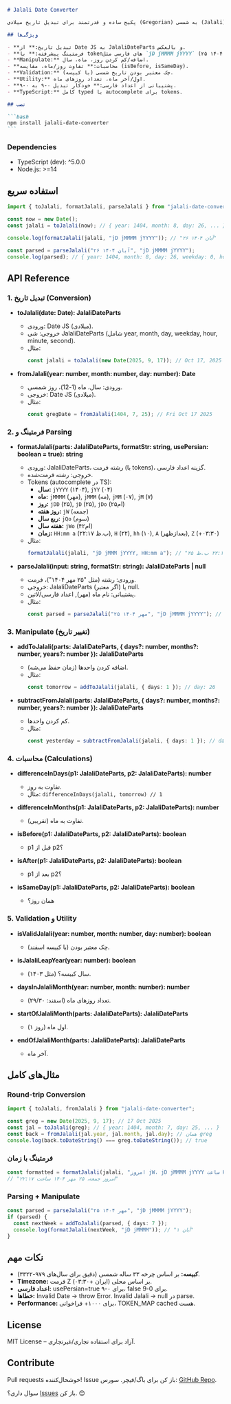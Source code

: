 ````markdown
# Jalali Date Converter

پکیج ساده و قدرتمند برای تبدیل تاریخ میلادی (Gregorian) به شمسی (Jalali) و بالعکس، با قابلیت‌های فرمتینگ فارسی، محاسبات، و validation. این پکیج بر اساس الگوریتم استاندارد Jalali نوشته شده و کاملاً bidirectional (round-trip) کار می‌کنه. مناسب برای اپ‌های وب، موبایل، و سرور که با کاربران فارسی‌زبان کار می‌کنن.

## ویژگی‌ها

- **تبدیل تاریخ:** از Date JS به JalaliDateParts و بالعکس.
- **فرمتینگ پیشرفته:** با token‌های فارسی مثل `jD jMMMM jYYYY` (۲۵ مهر ۱۴۰۴).
- **Manipulate:** اضافه/کم کردن روز، ماه، سال.
- **محاسبات:** تفاوت روز/ماه، مقایسه (isBefore, isSameDay).
- **Validation:** چک معتبر بودن تاریخ شمسی (با کبیسه).
- **Utility:** اول/آخر ماه، تعداد روزهای ماه.
- **پشتیبانی از اعداد فارسی:** خودکار تبدیل ۰-۹ به ۰-۹.
- **TypeScript:** کامل typed با autocomplete برای tokens.

## نصب

```bash
npm install jalali-date-converter
```
````

### Dependencies

- TypeScript (dev): ^5.0.0
- Node.js: >=14

## استفاده سریع

```typescript
import { toJalali, formatJalali, parseJalali } from "jalali-date-converter";

const now = new Date();
const jalali = toJalali(now); // { year: 1404, month: 8, day: 26, ... }

console.log(formatJalali(jalali, "jD jMMMM jYYYY")); // "۲۶ آبان ۱۴۰۴"

const parsed = parseJalali("۲۶ آبان ۱۴۰۴", "jD jMMMM jYYYY");
console.log(parsed); // { year: 1404, month: 8, day: 26, weekday: 0, hour: 0, ... }
```

## API Reference

### 1. تبدیل تاریخ (Conversion)

- **toJalali(date: Date): JalaliDateParts**

  - ورودی: Date JS (میلادی).
  - خروجی: شی JalaliDateParts (شامل year, month, day, weekday, hour, minute, second).
  - مثال:
    ```typescript
    const jalali = toJalali(new Date(2025, 9, 17)); // Oct 17, 2025 → { year: 1404, month: 7, day: 25, ... }
    ```

- **fromJalali(year: number, month: number, day: number): Date**
  - ورودی: سال، ماه (1-12)، روز شمسی.
  - خروجی: Date JS (میلادی).
  - مثال:
    ```typescript
    const gregDate = fromJalali(1404, 7, 25); // Fri Oct 17 2025
    ```

### 2. فرمتینگ و Parsing

- **formatJalali(parts: JalaliDateParts, formatStr: string, usePersian: boolean = true): string**

  - ورودی: JalaliDateParts، رشته فرمت (با tokens)، گزینه اعداد فارسی.
  - خروجی: رشته فرمت‌شده.
  - Tokens (autocomplete در TS):
    - **سال:** `jYYYY` (۱۴۰۴), `jYY` (۰۴)
    - **ماه:** `jMMMM` (مهر), `jMMM` (مه), `jMM` (۰۷), `jM` (۷)
    - **روز:** `jDD` (۲۵), `jD` (۲۵), `jDo` (۲۵ام)
    - **روز هفته:** `jW` (جمعه)
    - **ربع سال:** `jQo` (سوم)
    - **هفته سال:** `jWo` (۴۲ام)
    - **زمان:** `HH:mm a` (۲۲:۱۷ ب.ظ), `H` (۲۲), `hh` (۱۰), `A` (بعدازظهر), `Z` (+۰۳:۳۰)
  - مثال:
    ```typescript
    formatJalali(jalali, "jD jMMM jYYYY, HH:mm a"); // "۲۵ مه ۱۴۰۴, ۲۲:۱۷ ب.ظ"
    ```

- **parseJalali(input: string, formatStr: string): JalaliDateParts | null**
  - ورودی: رشته (مثل "۲۵ مهر ۱۴۰۴")، فرمت.
  - خروجی: JalaliDateParts (اگر معتبر) یا null.
  - پشتیبانی: نام ماه (مهر), اعداد فارسی/لاتین.
  - مثال:
    ```typescript
    const parsed = parseJalali("۲۵ مهر ۱۴۰۴", "jD jMMMM jYYYY"); // { year: 1404, month: 7, day: 25, ... }
    ```

### 3. Manipulate (تغییر تاریخ)

- **addToJalali(parts: JalaliDateParts, { days?: number, months?: number, years?: number }): JalaliDateParts**

  - اضافه کردن واحدها (زمان حفظ می‌شه).
  - مثال:
    ```typescript
    const tomorrow = addToJalali(jalali, { days: 1 }); // day: 26
    ```

- **subtractFromJalali(parts: JalaliDateParts, { days?: number, months?: number, years?: number }): JalaliDateParts**
  - کم کردن واحدها.
  - مثال:
    ```typescript
    const yesterday = subtractFromJalali(jalali, { days: 1 }); // day: 24
    ```

### 4. محاسبات (Calculations)

- **differenceInDays(p1: JalaliDateParts, p2: JalaliDateParts): number**

  - تفاوت به روز.
  - مثال: `differenceInDays(jalali, tomorrow) // 1`

- **differenceInMonths(p1: JalaliDateParts, p2: JalaliDateParts): number**

  - تفاوت به ماه (تقریبی).

- **isBefore(p1: JalaliDateParts, p2: JalaliDateParts): boolean**

  - p1 قبل از p2؟

- **isAfter(p1: JalaliDateParts, p2: JalaliDateParts): boolean**

  - p1 بعد از p2؟

- **isSameDay(p1: JalaliDateParts, p2: JalaliDateParts): boolean**
  - همان روز؟

### 5. Validation و Utility

- **isValidJalali(year: number, month: number, day: number): boolean**

  - چک معتبر بودن (با کبیسه اسفند).

- **isJalaliLeapYear(year: number): boolean**

  - سال کبیسه؟ (مثل ۱۴۰۳).

- **daysInJalaliMonth(year: number, month: number): number**

  - تعداد روزهای ماه (اسفند: ۲۹/۳۰).

- **startOfJalaliMonth(parts: JalaliDateParts): JalaliDateParts**

  - اول ماه (روز ۱).

- **endOfJalaliMonth(parts: JalaliDateParts): JalaliDateParts**
  - آخر ماه.

## مثال‌های کامل

### Round-trip Conversion

```typescript
import { toJalali, fromJalali } from "jalali-date-converter";

const greg = new Date(2025, 9, 17); // 17 Oct 2025
const jal = toJalali(greg); // { year: 1404, month: 7, day: 25, ... }
const back = fromJalali(jal.year, jal.month, jal.day); // همان greg
console.log(back.toDateString() === greg.toDateString()); // true
```

### فرمتینگ با زمان

```typescript
const formatted = formatJalali(jalali, "امروز jW، jD jMMMM jYYYY ساعت HH:mm");
// "امروز جمعه، ۲۵ مهر ۱۴۰۴ ساعت ۲۲:۱۷"
```

### Parsing + Manipulate

```typescript
const parsed = parseJalali("۲۵ مهر ۱۴۰۴", "jD jMMMM jYYYY");
if (parsed) {
  const nextWeek = addToJalali(parsed, { days: 7 });
  console.log(formatJalali(nextWeek, "jD jMMMM")); // "۱ آبان"
}
```

## نکات مهم

- **کبیسه:** بر اساس چرخه ۳۳ ساله شمسی (دقیق برای سال‌های ۹۷۹-۳۳۲۲).
- **Timezone:** فرمت Z بر اساس محلی (ایران +۰۳:۳۰).
- **اعداد فارسی:** usePersian=true برای ۰-۹، false برای 0-9.
- **خطاها:** Invalid Date → throw Error. Invalid Jalali → null در parse.
- **Performance:** برای ۱۰۰۰+ فراخوانی، TOKEN_MAP cached هست.

## License

MIT License – آزاد برای استفاده تجاری/غیرتجاری.

## Contribute

Pull requests خوشحال‌کننده! Issue باز کن برای باگ/فیچر. سورس: [GitHub Repo](https://github.com/your-repo/jalali-date-converter).

سوال داری؟ [Issues](https://github.com/your-repo/jalali-date-converter/issues) باز کن. 😊

```

```
